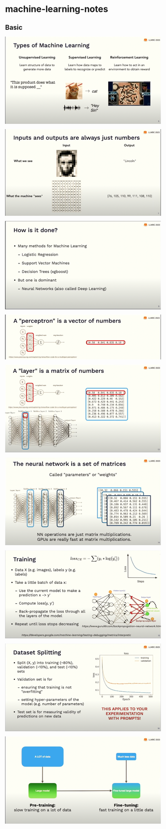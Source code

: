 # machine-learning-notes

## Basic

![](images/type_of_ml.png)

![](images/2.png)

![](images/3.png)

![](images/4.png)

![](images/5.png) 

![](images/6.png)  

![](images/7.png)  

![](images/8.png)  

![](images/9.png)  